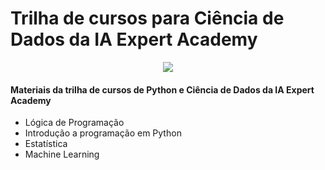 # Trilha de cursos para Ciência de Dados da IA Expert Academy

<div align="center">
<img src="https://user-images.githubusercontent.com/94937578/147412008-b82a500e-ab1f-416d-ba90-0cab2783733c.PNG"/>
</div>

#### Materiais da trilha de cursos de Python e Ciência de Dados da IA Expert Academy

- Lógica de Programação
- Introdução a programação em Python
- Estatística
- Machine Learning
